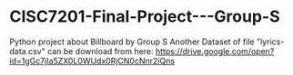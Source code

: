 # CISC7201-Final-Project---Group-S
Python project about Billboard by Group S
Another Dataset of file "lyrics-data.csv" can be download from here: https://drive.google.com/open?id=1gGc7jIa5ZX0L0WUdx0RjCN0cNnr2iQns
